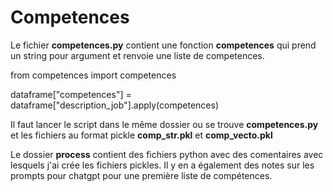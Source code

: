 # Competences

Le fichier **competences.py** contient une fonction **competences** qui prend un string pour argument et renvoie une liste de competences.


from competences import competences

dataframe["competences"] = dataframe["description_job"].apply(competences)


Il faut lancer le script dans le même dossier ou se trouve **competences.py** et les fichiers au format pickle **comp_str.pkl** et **comp_vecto.pkl**

Le dossier **process** contient des fichiers python avec des comentaires avec lesquels j'ai crée les fichiers pickles. Il y en a également des notes sur les prompts pour chatgpt pour une première liste de compétences.
